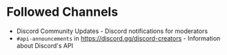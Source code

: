 # Followed Channels
* Discord Community Updates - Discord notifications for moderators
* `#api-announcements` in https://discord.gg/discord-creators - Information about Discord's API
